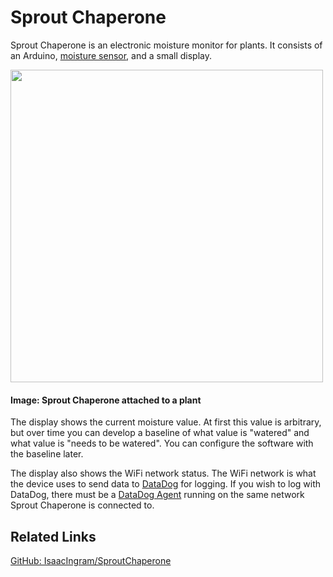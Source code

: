 # Sprout Chaperone

Sprout Chaperone is an electronic moisture monitor for plants. It consists of an Arduino, [moisture sensor](https://www.adafruit.com/product/4026), and a small display. 

<img src="assets/projects/project2/sprout_chaperone_on_plant.png" width="500vb"></img>

#### Image: Sprout Chaperone attached to a plant

The display shows the current moisture value. At first this value is arbitrary, but over time you can develop a baseline of what value is "watered" and what value is "needs to be watered". You can configure the software with the baseline later.

The display also shows the WiFi network status. The WiFi network is what the device uses to send data to [DataDog](https://www.datadoghq.com) for logging. If you wish to log with DataDog, there must be a [DataDog Agent](https://docs.datadoghq.com/agent/?tab=Linux) running on the same network Sprout Chaperone is connected to.

## Related Links
[GitHub: IsaacIngram/SproutChaperone](https://github.com/IsaacIngram/SproutChaperone)

